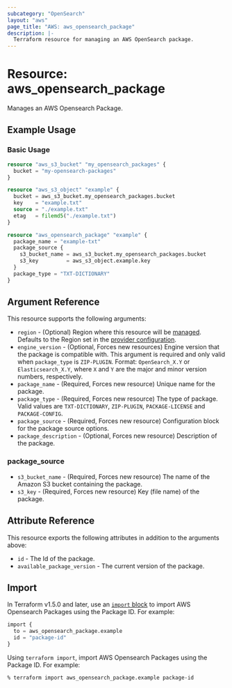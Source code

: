 ```yaml
---
subcategory: "OpenSearch"
layout: "aws"
page_title: "AWS: aws_opensearch_package"
description: |-
  Terraform resource for managing an AWS OpenSearch package.
---
```


# Resource: aws_opensearch_package

Manages an AWS Opensearch Package.

## Example Usage

### Basic Usage

```terraform
resource "aws_s3_bucket" "my_opensearch_packages" {
  bucket = "my-opensearch-packages"
}

resource "aws_s3_object" "example" {
  bucket = aws_s3_bucket.my_opensearch_packages.bucket
  key    = "example.txt"
  source = "./example.txt"
  etag   = filemd5("./example.txt")
}

resource "aws_opensearch_package" "example" {
  package_name = "example-txt"
  package_source {
    s3_bucket_name = aws_s3_bucket.my_opensearch_packages.bucket
    s3_key         = aws_s3_object.example.key
  }
  package_type = "TXT-DICTIONARY"
}
```

## Argument Reference

This resource supports the following arguments:

* `region` - (Optional) Region where this resource will be [managed](https://docs.aws.amazon.com/general/latest/gr/rande.html#regional-endpoints). Defaults to the Region set in the [provider configuration](https://registry.terraform.io/providers/hashicorp/aws/latest/docs#aws-configuration-reference).
* `engine_version` - (Optional, Forces new resources) Engine version that the package is compatible with. This argument is required and only valid when `package_type` is `ZIP-PLUGIN`. Format: `OpenSearch_X.Y` or `Elasticsearch_X.Y`, where `X` and `Y` are the major and minor version numbers, respectively.
* `package_name` - (Required, Forces new resource) Unique name for the package.
* `package_type` - (Required, Forces new resource) The type of package. Valid values are `TXT-DICTIONARY`, `ZIP-PLUGIN`, `PACKAGE-LICENSE` and `PACKAGE-CONFIG`.
* `package_source` - (Required, Forces new resource) Configuration block for the package source options.
* `package_description` - (Optional, Forces new resource) Description of the package.

### package_source

* `s3_bucket_name` - (Required, Forces new resource) The name of the Amazon S3 bucket containing the package.
* `s3_key` - (Required, Forces new resource) Key (file name) of the package.

## Attribute Reference

This resource exports the following attributes in addition to the arguments above:

* `id` - The Id of the package.
* `available_package_version` - The current version of the package.

## Import

In Terraform v1.5.0 and later, use an [`import` block](https://developer.hashicorp.com/terraform/language/import) to import AWS Opensearch Packages using the Package ID. For example:

```terraform
import {
  to = aws_opensearch_package.example
  id = "package-id"
}
```

Using `terraform import`, import AWS Opensearch Packages using the Package ID. For example:

```console
% terraform import aws_opensearch_package.example package-id
```
